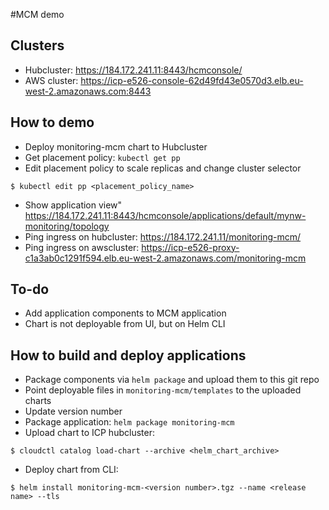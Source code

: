 #MCM demo

## Clusters
- Hubcluster: https://184.172.241.11:8443/hcmconsole/
- AWS cluster: https://icp-e526-console-62d49fd43e0570d3.elb.eu-west-2.amazonaws.com:8443

## How to demo
- Deploy monitoring-mcm chart to Hubcluster
- Get placement policy: `kubectl get pp`
- Edit placement policy to scale replicas and change cluster selector
```
$ kubectl edit pp <placement_policy_name>
```
- Show application view" https://184.172.241.11:8443/hcmconsole/applications/default/mynw-monitoring/topology
- Ping ingress on hubcluster: https://184.172.241.11/monitoring-mcm/
- Ping ingress on awscluster: https://icp-e526-proxy-c1a3ab0c1291f594.elb.eu-west-2.amazonaws.com/monitoring-mcm

## To-do
- Add application components to MCM application
- Chart is not deployable from UI, but on Helm CLI

## How to build and deploy applications
- Package components via `helm package` and upload them to this git repo
- Point deployable files in `monitoring-mcm/templates` to the uploaded charts
- Update version number
- Package application: `helm package monitoring-mcm`
- Upload chart to ICP hubcluster:
```
$ cloudctl catalog load-chart --archive <helm_chart_archive>
```
- Deploy chart from CLI:
```
$ helm install monitoring-mcm-<version number>.tgz --name <release name> --tls
```
